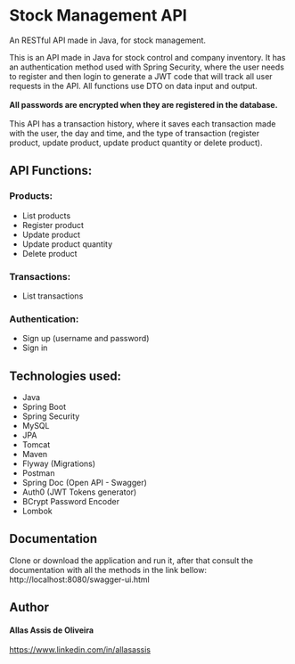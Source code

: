 # Stock Management API
An RESTful API made in Java, for stock management.

This is an API made in Java for stock control and company inventory. 
It has an authentication method used with Spring Security, where the user needs to 
register and then login to generate a JWT code that will track all user requests in the API. All functions use DTO on data input and output.
<br><br>
**All passwords are encrypted when they are registered in the database.** <br><br>
This API has a transaction history, where it saves each transaction made with the user, the day and time, and the type of transaction
(register product, update product, update product quantity or delete product).
## API Functions:
### Products:
- List products
- Register product
- Update product
- Update product quantity
- Delete product

### Transactions:
- List transactions

### Authentication:
- Sign up (username and password)
- Sign in

## Technologies used:

- Java
- Spring Boot
- Spring Security
- MySQL
- JPA
- Tomcat
- Maven
- Flyway (Migrations)
- Postman
- Spring Doc (Open API - Swagger)
- Auth0 (JWT Tokens generator)
- BCrypt Password Encoder
- Lombok

## Documentation
Clone or download the application and run it, after that consult the documentation with all the methods in the link bellow:
<br>http://localhost:8080/swagger-ui.html

## Author

#### Allas Assis de Oliveira
https://www.linkedin.com/in/allasassis


